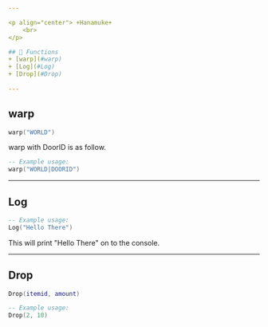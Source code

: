 ```yaml
---

<p align="center"> +Hanamuke+
    <br> 
</p>

## 📝 Functions
+ [warp](#warp)
+ [Log](#Log)
+ [Drop](#Drop)
  
---
```


## warp
```lua
warp("WORLD")
```
warp with DoorID is as follow.
```lua
-- Example usage:
warp("WORLD|DOORID")
```

---

## Log
```lua
-- Example usage:
Log("Hello There")
```
This will print "Hello There" on to the console.

---

## Drop
```lua
Drop(itemid, amount)
```

```lua
-- Example usage:
Drop(2, 10)
```
